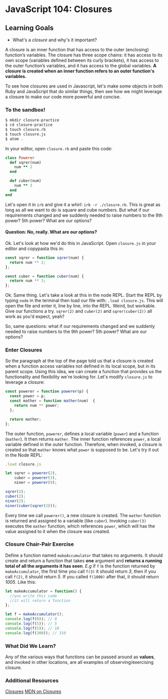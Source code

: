 # JavaScript 104: Closures

## Learning Goals
- What's a _closure_ and why's it important?

A closure is an inner function that has access to the outer (enclosing) function’s variables. The closure has three scope chains: it has access to its own scope (variables defined between its curly brackets), it has access to the outer function’s variables, and it has access to the global variables. __A _closure_ is created when an inner function refers to an outer function's variables.__

To see how closures are used in Javascript, let's make some objects in both Ruby and JavaScript that do similar things, then see how we might leverage a closure to make our code more powerful and concise.

### To the sandbox!

```bash
$ mkdir closure-practice
$ cd closure-practice
$ touch closure.rb
$ touch closure.js
$ atom .
```

In your editor, open `closure.rb` and paste this code:

```ruby
class Powerer
  def sqrer(num)
    num ** 2
  end

  def cuber(num)
    num ** 3
  end
end
```

Let's open it in `irb` and give it a whirl: `irb -r ./closure.rb`. This is great as long as all we want to do is square and cube numbers. But what if our requirements changed and we suddenly needed to raise numbers to the 9th power? 5th power? What are our options?

#### Question: No, really. What are our options?

Ok. Let's look at how we'd do this in JavaScript. Open `closure.js` in your editor and copypasta this in:

```javascript
const sqrer = function sqrer(num) {
  return num ** 2;
};

const cuber = function cuber(num) {
  return num ** 3;
};
```

Ok. Same thing. Let's take a look at this in the node REPL. Start the REPL by typing `node` in the terminal then load our file with: `.load closure.js`. This will open the file and enter it, line by line, into the REPL. Weird, but workable. Give our functions a try. `sqrer(2)` and `cuber(2)` and `sqrer(cuber(2))` all work as you'd expect, yeah?

So, same questions: what if our requirements changed and we suddenly needed to raise numbers to the 9th power? 5th power? What are our options?

### Enter Closures
So the paragraph at the top of the page told us that a closure is created when a function access variables not defined in its local scope, but in its parent scope.  Using this idea, we can create a function that provides us the functionality and flexibility we're looking for. Let's modify `closure.js` to leverage a closure:

```javascript
const powerer = function powerer(p) {
  const power = p;
  const mather = function mather(num)  {
    return num ** power;
  };

  return mather;
};
```

The outer function, `powerer`, defines a local variable (`power`) and a function (`mather`). It then returns `mather`. The inner function references `power`, a local variable defined in the outer function. Therefore, when invoked, a closure is created so that `mather` knows what `power` is supposed to be. Let's try it out in the Node REPL:

```javascript
.load closure.js

let sqrer = powerer(2),
    cuber = powerer(3),
    niner = powerer(9);

sqrer(2);
cuber(2);
niner(2);
niner(cuber(sqrer(2)));
```

Every time we call `powerer()`, a new closure is created. The `mather` function is returned and assigned to a variable (like `cuber`). Invoking `cuber(3)` executes the `mather` function, which references `power`, which will has the value assigned to it when the closure was created.

### Closure Chair-Pair Exercise
Define a function named `makeAccumulator` that takes no arguments. It should create and return a function that takes __one__ argument and __returns a running total of all the arguments it has seen__. _E.g_ if `f` is the function returned by `makeAccumulator`, the first time you call `f(3)` it should return _3_, then if you call `f(2)`, it should return _5_. If you called `f(1000)` after that, it should return _1005_. Like this:

```javascript
let makeAccumulator = function() {
  //you write this code
  //it will return a function
};

let f = makeAccumulator();
console.log(f(0)); // 0
console.log(f(5)); // 5
console.log(f(5)); // 10
console.log(f(300)); // 310
```

### What Did We Learn?
Any of the various ways that functions can be passed around as __values__, and invoked in other locations, are all examples of observing/exercising closure.

### Additional Resources
[Closures](http://javascriptissexy.com/understand-javascript-closures-with-ease/)
[MDN on Closures](https://developer.mozilla.org/en-US/docs/Web/JavaScript/Closures)
